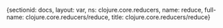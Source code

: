 {sectionid: docs, layout: var, ns: clojure.core.reducers, name: reduce, full-name: clojure.core.reducers/reduce,
  title: clojure.core.reducers/reduce}
